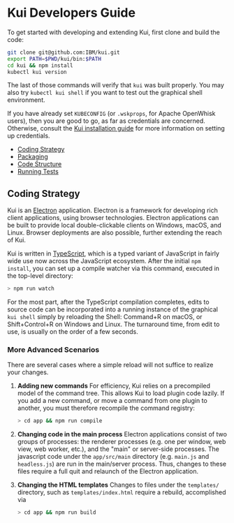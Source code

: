 # Kui Developers Guide

To get started with developing and extending Kui, first clone and
build the code:

```bash
git clone git@github.com:IBM/kui.git
export PATH=$PWD/kui/bin:$PATH
cd kui && npm install
kubectl kui version
```

The last of those commands will verify that `kui` was built
properly. You may also try `kubectl kui shell` if you want to test out
the graphical shell environment.

If you have already set `KUBECONFIG` (or `.wskprops`, for Apache
OpenWhisk users), then you are good to go, as far as credentials are
concerned. Otherwise, consult the [Kui installation
guide](../installation.md) for more information on setting up
credentials.

  - [Coding Strategy](#coding-strategy)
  - [Packaging](packaging.md)
  - [Code Structure](lay-of-the-land.md)
  - [Running Tests](local-testing.md)

## Coding Strategy

Kui is an [Electron](https://electron.atom.io/) application. Electron
is a framework for developing rich client applications, using browser
technologies. Electron applications can be built to provide local
double-clickable clients on Windows, macOS, and Linux. Browser
deployments are also possible, further extending the reach of Kui.

Kui is written in [TypeScript](https://www.typescriptlang.org/), which
is a typed variant of JavaScript in fairly wide use now across the
JavaScript ecosystem. After the initial `npm install`, you can set up
a compile watcher via this command, executed in the top-level
directory:

```bash
> npm run watch
```

For the most part, after the TypeScript compilation completes, edits
to source code can be incorporated into a running instance of the
graphical `kui shell` simply by reloading the Shell: Command+R on
macOS, or Shift+Control+R on Windows and Linux. The turnaround time,
from edit to use, is usually on the order of a few seconds.

### More Advanced Scenarios

There are several cases where a simple reload will not suffice to
realize your changes.

 1. **Adding new commands** For efficiency, Kui relies on a
    precompiled model of the command tree. This allows Kui to load
    plugin code lazily. If you add a new command, or move a command
    from one plugin to another, you must therefore recompile the
    command registry: 
    
    ```bash
    > cd app && npm run compile
    ```

 2. **Changing code in the main process** Electron applications
    consist of two groups of processes: the renderer processes
    (e.g. one per window, web view, web worker, etc.), and the "main"
    or server-side processes. The javascript code under the
    `app/src/main` directory (e.g. `main.js` and `headless.js`) are
    run in the main/server process. Thus, changes to these files
    require a full quit and relaunch of the Electron application.

 3. **Changing the HTML templates** Changes to files under the
    `templates/` directory, such as `templates/index.html` require a
    rebuild, accomplished via

    ```bash
    > cd app && npm run build
    ```
